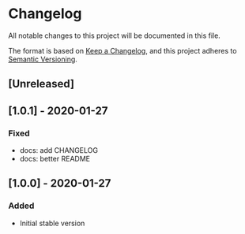# Changelog
All notable changes to this project will be documented in this file.

The format is based on [Keep a Changelog](https://keepachangelog.com/en/1.0.0/),
and this project adheres to [Semantic Versioning](https://semver.org/spec/v2.0.0.html).

## [Unreleased]

## [1.0.1] - 2020-01-27
### Fixed
- docs: add CHANGELOG
- docs: better README

## [1.0.0] - 2020-01-27
### Added
- Initial stable version